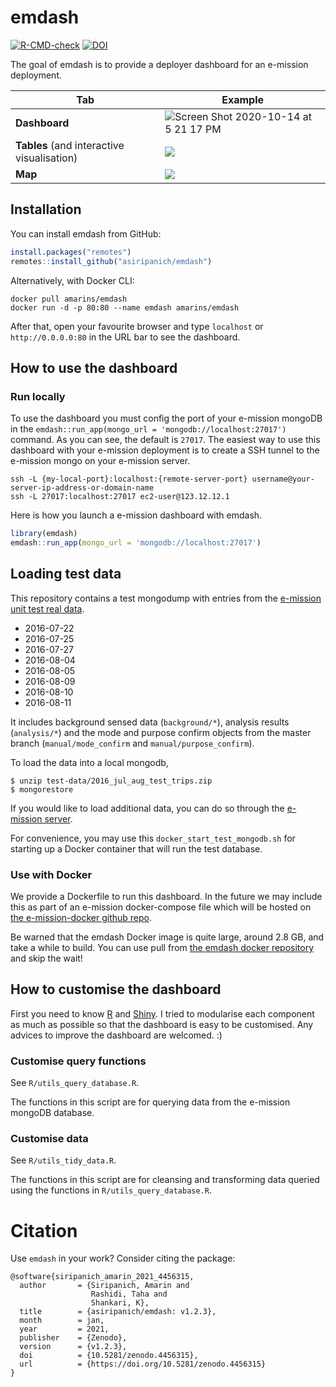 
<!-- README.md is generated from README.Rmd. Please edit that file -->

# emdash

<!-- badges: start -->

[![R-CMD-check](https://github.com/asiripanich/emdash/workflows/R-CMD-check/badge.svg)](https://github.com/asiripanich/emdash/actions)
[![DOI](https://zenodo.org/badge/280847367.svg)](https://zenodo.org/badge/latestdoi/280847367)
<!-- badges: end -->

The goal of emdash is to provide a deployer dashboard for an e-mission
deployment.

| **Tab**                                    | **Example**                                                               |
|--------------------------------------------|---------------------------------------------------------------------------|
| **Dashboard**                              | ![Screen Shot 2020-10-14 at 5 21 17 PM](man/figures/emdash_dashboard.gif) |
| **Tables** (and interactive visualisation) | ![](man/figures/emdash_tables.gif)                                        |
| **Map**                                    | ![](man/figures/emdash_map.gif)                                           |

## Installation

You can install emdash from GitHub:

``` r
install.packages("remotes")
remotes::install_github("asiripanich/emdash")
```

Alternatively, with Docker CLI:

    docker pull amarins/emdash
    docker run -d -p 80:80 --name emdash amarins/emdash

After that, open your favourite browser and type `localhost` or
`http://0.0.0.0:80` in the URL bar to see the dashboard.

## How to use the dashboard

### Run locally

To use the dashboard you must config the port of your e-mission mongoDB
in the `emdash::run_app(mongo_url = 'mongodb://localhost:27017')`
command. As you can see, the default is `27017`. The easiest way to use
this dashboard with your e-mission deployment is to create a SSH tunnel
to the e-mission mongo on your e-mission server.

``` ssh
ssh -L {my-local-port}:localhost:{remote-server-port} username@your-server-ip-address-or-domain-name
ssh -L 27017:localhost:27017 ec2-user@123.12.12.1
```

Here is how you launch a e-mission dashboard with emdash.

``` r
library(emdash)
emdash::run_app(mongo_url = 'mongodb://localhost:27017')
```

## Loading test data

This repository contains a test mongodump with entries from the
[e-mission unit test real
data](https://github.com/e-mission/e-mission-server/tree/master/emission/tests/data/real_examples).

-   2016-07-22
-   2016-07-25
-   2016-07-27
-   2016-08-04
-   2016-08-05
-   2016-08-09
-   2016-08-10
-   2016-08-11

It includes background sensed data (`background/*`), analysis results
(`analysis/*`) and the mode and purpose confirm objects from the master
branch (`manual/mode_confirm` and `manual/purpose_confirm`).

To load the data into a local mongodb,

    $ unzip test-data/2016_jul_aug_test_trips.zip
    $ mongorestore

If you would like to load additional data, you can do so through the
[e-mission
server](https://github.com/e-mission/e-mission-server/#loading-test-data).

For convenience, you may use this `docker_start_test_mongodb.sh` for
starting up a Docker container that will run the test database.

### Use with Docker

We provide a Dockerfile to run this dashboard. In the future we may
include this as part of an e-mission docker-compose file which will be
hosted on [the e-mission-docker github
repo](https://github.com/e-mission/e-mission-docker).

Be warned that the emdash Docker image is quite large, around 2.8 GB,
and take a while to build. You can use pull from [the emdash docker
repository](https://hub.docker.com/r/amarins/emdash) and skip the wait!

## How to customise the dashboard

First you need to know [R](https://www.r-project.org/) and
[Shiny](https://shiny.rstudio.com/). I tried to modularise each
component as much as possible so that the dashboard is easy to be
customised. Any advices to improve the dashboard are welcomed. :)

### Customise query functions

See `R/utils_query_database.R`.

The functions in this script are for querying data from the e-mission
mongoDB database.

### Customise data

See `R/utils_tidy_data.R`.

The functions in this script are for cleansing and transforming data
queried using the functions in `R/utils_query_database.R`.

# Citation

Use `emdash` in your work? Consider citing the package:

    @software{siripanich_amarin_2021_4456315,
      author       = {Siripanich, Amarin and
                      Rashidi, Taha and
                      Shankari, K},
      title        = {asiripanich/emdash: v1.2.3},
      month        = jan,
      year         = 2021,
      publisher    = {Zenodo},
      version      = {v1.2.3},
      doi          = {10.5281/zenodo.4456315},
      url          = {https://doi.org/10.5281/zenodo.4456315}
    }
